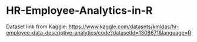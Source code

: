 # HR-Employee-Analytics-in-R

Dataset link from Kaggle: https://www.kaggle.com/datasets/kmldas/hr-employee-data-descriptive-analytics/code?datasetId=1308671&language=R
